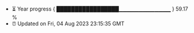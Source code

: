 - ⏳ Year progress { █████████████████▁▁▁▁▁▁▁▁▁▁▁▁▁ } 59.17 %
- ⏰ Updated on Fri, 04 Aug 2023 23:15:35 GMT

